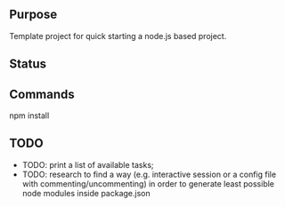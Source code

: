 

## Purpose

Template project for quick starting a node.js based project.



## Status



## Commands
npm install





## TODO

* TODO: print a list of available tasks;
* TODO: research to find a way (e.g. interactive session or a config file with commenting/uncommenting) in order to generate least possible node modules inside package.json


